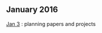 ## January 2016

[Jan 3](https://github.com/andkov/about/blob/master/2016/log/jan/2016-01-03.md) : planning papers and projects
